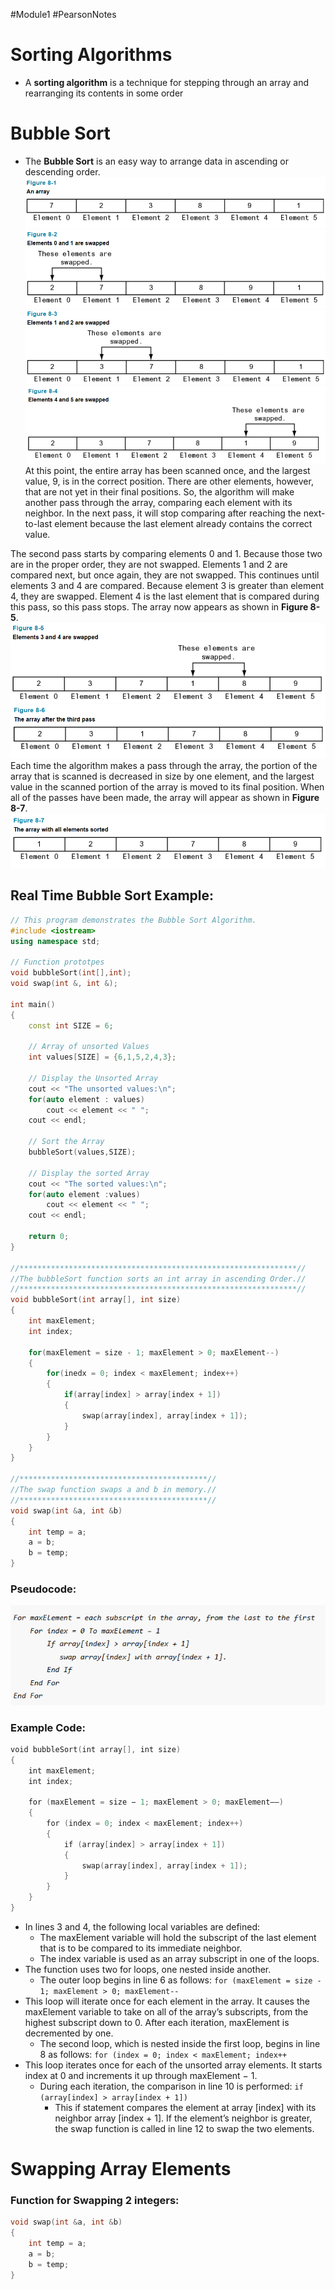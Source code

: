 #Module1 #PearsonNotes
# Sorting Algorithms
- A **sorting algorithm** is a technique for stepping through an array and rearranging its contents in some order

# Bubble Sort
- The **Bubble Sort** is an easy way to arrange data in ascending or descending order. <br />
![8.3 - Figure 8-1](/Module%201/Pearson%20Notes/8.3%20Photos/8.3%20-%20Figure%208-1.png) <br />
![8.3 - Figure 8-2](/Module%201/Pearson%20Notes/8.3%20Photos/8.3%20-%20Figure%208-2.png) <br />
![8.3 - Figure 8-3](/Module%201/Pearson%20Notes/8.3%20Photos/8.3%20-%20Figure%208-3.png) <br />
![8.3 - Figure 8-4](/Module%201/Pearson%20Notes/8.3%20Photos/8.3%20-%20Figure%208-4.png) <br />
At this point, the entire array has been scanned once, and the largest value, 9, is in the correct position. There are other elements, however, that are not yet in their final positions. So, the algorithm will make another pass through the array, comparing each element with its neighbor. In the next pass, it will stop comparing after reaching the next-to-last element because the last element already contains the correct value.

The second pass starts by comparing elements 0 and 1. Because those two are in the proper order, they are not swapped. Elements 1 and 2 are compared next, but once again, they are not swapped. This continues until elements 3 and 4 are compared. Because element 3 is greater than element 4, they are swapped. Element 4 is the last element that is compared during this pass, so this pass stops. The array now appears as shown in **Figure 8-5**. <br />
![8.3 - Figure 8-5](/Module%201/Pearson%20Notes/8.3%20Photos/8.3%20-%20Figure%208-5.png) <br />
![8.3 - Figure 8-6](/Module%201/Pearson%20Notes/8.3%20Photos/8.3%20-%20Figure%208-6.png) <br />
Each time the algorithm makes a pass through the array, the portion of the array that is scanned is decreased in size by one element, and the largest value in the scanned portion of the array is moved to its final position. When all of the passes have been made, the array will appear as shown in **Figure 8-7**.  <br />
![8.3 - Figure 8.7](/Module%201/Pearson%20Notes/8.3%20Photos/8.3%20-%20Figure%208-7.png) <br />

## Real Time Bubble Sort Example:
```c++
// This program demonstrates the Bubble Sort Algorithm.
#include <iostream>
using namespace std;

// Function prototpes
void bubbleSort(int[],int);
void swap(int &, int &);

int main()
{
	const int SIZE = 6;

	// Array of unsorted Values
	int values[SIZE] = {6,1,5,2,4,3};

	// Display the Unsorted Array
	cout << "The unsorted values:\n";
	for(auto element : values)
		cout << element << " ";
	cout << endl;

	// Sort the Array
	bubbleSort(values,SIZE);

	// Display the sorted Array
	cout << "The sorted values:\n";
	for(auto element :values)
		cout << element << " ";
	cout << endl;
	
	return 0;
}

//**************************************************************//
//The bubbleSort function sorts an int array in ascending Order.//
//**************************************************************//
void bubbleSort(int array[], int size)
{
	int maxElement;
	int index;

	for(maxElement = size - 1; maxElement > 0; maxElement--)
	{
		for(inedx = 0; index < maxElement; index++)
		{
			if(array[index] > array[index + 1])
			{
				swap(array[index], array[index + 1]);
			}
		}
	}
}

//******************************************//
//The swap function swaps a and b in memory.//
//******************************************//
void swap(int &a, int &b)
{
	int temp = a;
	a = b;
	b = temp;
}
```

### Pseudocode:
![8.3 - Bubble Sort Pseudocode](/Module%201/Pearson%20Notes/8.3%20Photos/8.3%20-%20Bubble%20Sort%20Pseudocode.png)

### Example Code:
```C++
void bubbleSort(int array[], int size)
{
    int maxElement;
    int index;
    
    for (maxElement = size − 1; maxElement > 0; maxElement––)
    {
        for (index = 0; index < maxElement; index++)
        {
            if (array[index] > array[index + 1])
            {
                swap(array[index], array[index + 1]);
            }
        }
    }
}
```
- In lines 3 and 4, the following local variables are defined:
	-   The maxElement variable will hold the subscript of the last element that is to be compared to its immediate neighbor.
	-   The index variable is used as an array subscript in one of the loops.
- The function uses two for loops, one nested inside another. 
	- The outer loop begins in line 6 as follows: `for (maxElement = size - 1; maxElement > 0; maxElement--`
- This loop will iterate once for each element in the array. It causes the maxElement variable to take on all of the array’s subscripts, from the highest subscript down to 0. After each iteration, maxElement is decremented by one.
	- The second loop, which is nested inside the first loop, begins in line 8 as follows: `for (index = 0; index < maxElement; index++`
- This loop iterates once for each of the unsorted array elements. It starts index at 0 and increments it up through maxElement − 1. 
	- During each iteration, the comparison in line 10 is performed: `if (array[index] > array[index + 1])`
		- This if statement compares the element at array \[index] with its neighbor array \[index + 1]. If the element’s neighbor is greater, the swap function is called in line 12 to swap the two elements.

# Swapping Array Elements
### Function for Swapping 2 integers:
```c++
void swap(int &a, int &b)
{
	int temp = a;
	a = b;
	b = temp;
}
```
